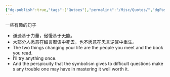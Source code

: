 ```yaml
---
{"dg-publish":true,"tags":["Qutoes"],"permalink":"/Misc/Quotes/","dgPassFrontmatter":true,"created":"2023-04-27T15:19:41.879+08:00","updated":"2023-04-27T21:26:12.828+08:00"}
---
```



一些有趣的句子


- 谦逊基于力量，傲慢基于无能。
- 大部分人愿意在甜言蜜语中死去，也不愿意在忠言逆耳中重生。
- The two things changing your life are the people you meet and the book you read.
- I’ll try anything once.
- And the perspicuity that the symbolism gives to difficult questions makes any trouble one may have in mastering it well worth it.





